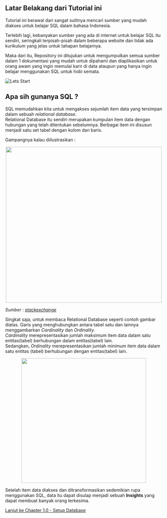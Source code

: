 ## Latar Belakang dari Tutorial ini

Tutorial ini berawal dari sangat sulitnya mencari sumber yang mudah diakses untuk belajar SQL dalam bahasa Indonesia.

Terlebih lagi, kebanyakan sumber yang ada di internet untuk belajar SQL itu sendiri, seringkali terpisah-pisah dalam beberapa website dan tidak ada kurikulum yang jelas untuk tahapan belajarnya.

Maka dari itu, Repository ini ditujukan untuk mengumpulkan semua sumber dalam 1 dokumentasi yang mudah untuk dipahami dan diaplikasikan untuk orang awam yang ingin memulai karir di data ataupun yang hanya ingin belajar menggunakan SQL untuk hobi semata.

![Lets Start](https://media.giphy.com/media/Jg3FB9vFhgwo/giphy.gif)

## Apa sih gunanya SQL ?
SQL memudahkan kita untuk mengakses sejumlah item data yang tersimpan dalam sebuah *relational database*. <br/>
Relational Database itu sendiri merupakan kumpulan item data dengan hubungan yang telah ditentukan sebelumnya. Berbagai item ini disusun menjadi satu set tabel dengan kolom dan baris. 

Gampangnya kalau diilustrasikan :
<p align="center">
<img src="../sql-101/Images/example-relational-db.jpg" width="500" />
</p>

*Sumber : [stackexchange](https://stackoverflow.com/questions/39185915/relational-database-tables-for-food-products-specifying-different-categories)*

Singkat saja, untuk membaca Relational Database seperti contoh gambar diatas. Garis yang menghubungkan antara tabel satu dan lainnya menggambarkan *Cardinality* dan *Ordinality*.<br/>
*Cardinality* merepresentasikan jumlah maksimum item data dalam satu entitas(tabel) berhubungan dalam entitas(tabel) lain.<br/>
 Sedangkan, *Ordinality* merepresentasikan jumlah minimum item data dalam satu entitas (tabel) berhubungan dengan entitas(tabel) lain.
<p align="center">
<img src="../sql-101/Images/erd-notation.png" width="400" />
</p>

Setelah item data diakses dan ditransformasikan sedemikian rupa menggunakan SQL, data itu dapat disulap menjadi sebuah **Insights** yang dapat membuat banyak orang terkesima. 

[Lanjut ke Chapter 1.0 - Setup Database](chapter1.0-SetupDatabase.md) 


